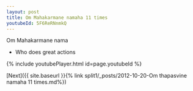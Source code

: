 ```yaml
---
layout: post
title: Om Mahakarmane namaha 11 times
youtubeId: 5F6ReRNnmkQ
---
```

 
 
Om Mahakarmane nama 
 
 -  Who does great actions 
 
  
 
  
 
 
 
 
 
 


{% include youtubePlayer.html id=page.youtubeId %}
 
[Next]({{ site.baseurl }}{% link  split1/_posts/2012-10-20-Om thapasvine namaha 11 times.md%})
 
